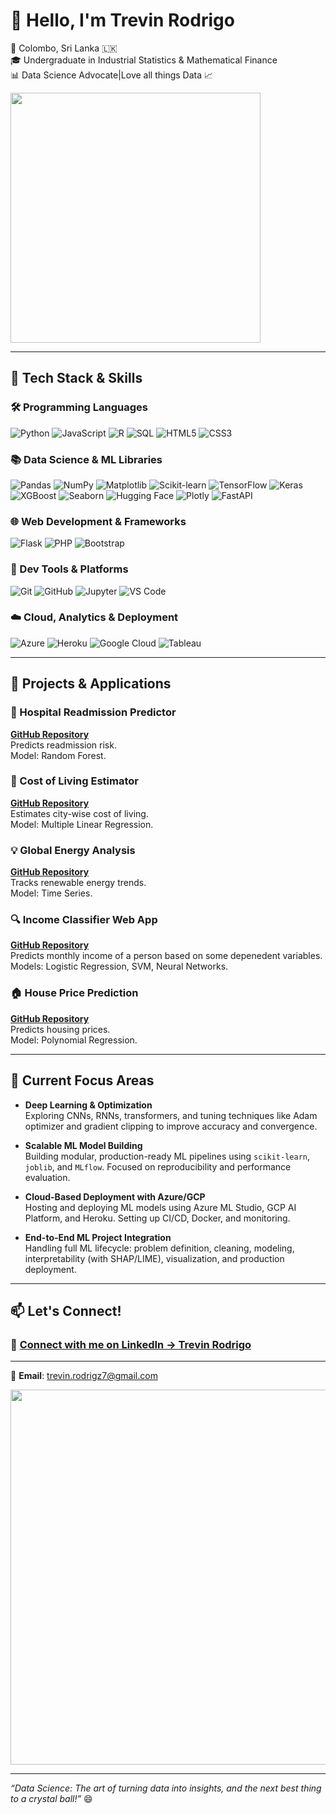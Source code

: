 # 👋 Hello, I'm Trevin Rodrigo

📍 Colombo, Sri Lanka 🇱🇰  
🎓 Undergraduate in Industrial Statistics & Mathematical Finance  
📊 Data Science Advocate|Love all things Data 📈


<img src="https://media.giphy.com/media/v1.Y2lkPTc5MGI3NjExZTkzc2Q2OGptdTk3OGs3djEydngzdDgwOG1pNGFtcDF4MzdoejhyNSZlcD12MV9zdGlja2Vyc19zZWFyY2gmY3Q9cw/QJ8bR5An4VC59FvVcx/giphy.gif" width="400"/>

---

## 🧠 Tech Stack & Skills

### 🛠️ Programming Languages
![Python](https://img.shields.io/badge/Python-3776AB?style=for-the-badge&logo=python&logoColor=white)
![JavaScript](https://img.shields.io/badge/JavaScript-F7DF1E?style=for-the-badge&logo=javascript&logoColor=black)
![R](https://img.shields.io/badge/R-276DC3?style=for-the-badge&logo=r&logoColor=white)
![SQL](https://img.shields.io/badge/SQL-003B57?style=for-the-badge&logo=mysql&logoColor=white)
![HTML5](https://img.shields.io/badge/HTML5-E34F26?style=for-the-badge&logo=html5&logoColor=white)
![CSS3](https://img.shields.io/badge/CSS3-1572B6?style=for-the-badge&logo=css3&logoColor=white)

### 📚 Data Science & ML Libraries
![Pandas](https://img.shields.io/badge/Pandas-150458?style=for-the-badge&logo=pandas&logoColor=white)
![NumPy](https://img.shields.io/badge/NumPy-013243?style=for-the-badge&logo=numpy&logoColor=white)
![Matplotlib](https://img.shields.io/badge/Matplotlib-11557C?style=for-the-badge&logo=matplotlib&logoColor=white)
![Scikit-learn](https://img.shields.io/badge/Scikit--learn-F7931E?style=for-the-badge&logo=scikit-learn&logoColor=white)
![TensorFlow](https://img.shields.io/badge/TensorFlow-FF6F00?style=for-the-badge&logo=tensorflow&logoColor=white)
![Keras](https://img.shields.io/badge/Keras-D00000?style=for-the-badge&logo=keras&logoColor=white)
![XGBoost](https://img.shields.io/badge/XGBoost-FF9900?style=for-the-badge&logo=xgboost&logoColor=white)
![Seaborn](https://img.shields.io/badge/Seaborn-9B4F96?style=for-the-badge&logo=seaborn&logoColor=white)
![Hugging Face](https://img.shields.io/badge/Hugging_Face-6F41B8?style=for-the-badge&logo=huggingface&logoColor=white)
![Plotly](https://img.shields.io/badge/Plotly-3E5C98?style=for-the-badge&logo=plotly&logoColor=white)
![FastAPI](https://img.shields.io/badge/FastAPI-009688?style=for-the-badge&logo=fastapi&logoColor=white)

### 🌐 Web Development & Frameworks
![Flask](https://img.shields.io/badge/Flask-000000?style=for-the-badge&logo=flask&logoColor=white)
![PHP](https://img.shields.io/badge/PHP-777BB4?style=for-the-badge&logo=php&logoColor=white)
![Bootstrap](https://img.shields.io/badge/Bootstrap-7952B3?style=for-the-badge&logo=bootstrap&logoColor=white)

### 🔧 Dev Tools & Platforms
![Git](https://img.shields.io/badge/Git-F05032?style=for-the-badge&logo=git&logoColor=white)
![GitHub](https://img.shields.io/badge/GitHub-181717?style=for-the-badge&logo=github&logoColor=white)
![Jupyter](https://img.shields.io/badge/Jupyter-F37626?style=for-the-badge&logo=jupyter&logoColor=white)
![VS Code](https://img.shields.io/badge/VSCode-007ACC?style=for-the-badge&logo=visual-studio-code&logoColor=white)

### ☁️ Cloud, Analytics & Deployment
![Azure](https://img.shields.io/badge/Azure-0078D4?style=for-the-badge&logo=microsoftazure&logoColor=white)
![Heroku](https://img.shields.io/badge/Heroku-430098?style=for-the-badge&logo=heroku&logoColor=white)
![Google Cloud](https://img.shields.io/badge/GCP-4285F4?style=for-the-badge&logo=googlecloud&logoColor=white)
![Tableau](https://img.shields.io/badge/Tableau-E97627?style=for-the-badge&logo=tableau&logoColor=white)

---

## 🚀 Projects & Applications

### 🏥 Hospital Readmission Predictor
**[GitHub Repository](https://github.com/Trevin07/hospital-readmission-app)**  
Predicts readmission risk.  
Model: Random Forest.

### 🧾 Cost of Living Estimator
**[GitHub Repository](https://github.com/Trevin07/Cost_estimator)**  
Estimates city-wise cost of living.  
Model: Multiple Linear Regression.

### 💡 Global Energy Analysis
**[GitHub Repository](https://github.com/Trevin07/global-energy-transition)**  
Tracks renewable energy trends.  
Model: Time Series.

### 🔍 Income Classifier Web App
**[GitHub Repository](https://github.com/Trevin07/Income-Prediction)**  
Predicts monthly income of a person based on some depenedent variables.  
Models: Logistic Regression, SVM, Neural Networks.

### 🏠 House Price Prediction
**[GitHub Repository](https://github.com/Trevin07/House-price-prediction)**  
Predicts housing prices.  
Model: Polynomial Regression.



---

## 🧠 Current Focus Areas

- **Deep Learning & Optimization**  
  Exploring CNNs, RNNs, transformers, and tuning techniques like Adam optimizer and gradient clipping to improve accuracy and convergence.

- **Scalable ML Model Building**  
  Building modular, production-ready ML pipelines using `scikit-learn`, `joblib`, and `MLflow`. Focused on reproducibility and performance evaluation.

- **Cloud-Based Deployment with Azure/GCP**  
  Hosting and deploying ML models using Azure ML Studio, GCP AI Platform, and Heroku. Setting up CI/CD, Docker, and monitoring.

- **End-to-End ML Project Integration**  
  Handling full ML lifecycle: problem definition, cleaning, modeling, interpretability (with SHAP/LIME), visualization, and production deployment.

---

## 📫 Let's Connect!

### 🔗 [**Connect with me on LinkedIn → Trevin Rodrigo**](https://www.linkedin.com/in/trevin-rodrigo/)

---

📧 **Email**: trevin.rodrigz7@gmail.com  

<p align="left">
  <img src="https://media.giphy.com/media/SvckSy7fFviqrq8ClF/giphy.gif" width="600" />
</p>

---

_“Data Science: The art of turning data into insights, and the next best thing to a crystal ball!”_ 😄
